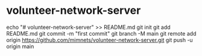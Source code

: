 # volunteer-network-server
echo "# volunteer-network-server" >> README.md
git init
git add README.md
git commit -m "first commit"
git branch -M main
git remote add origin https://github.com/mimnets/volunteer-network-server.git
git push -u origin main
                